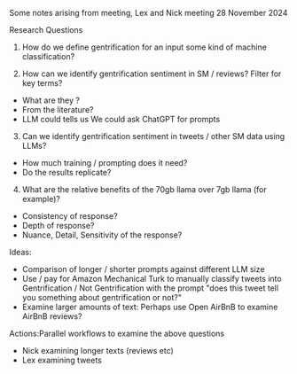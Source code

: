Some notes arising from meeting, Lex and Nick meeting 28 November 2024

Research Questions

1) How do we define gentrification for an input some kind of machine classification?

2) How can we identify gentrification sentiment in SM / reviews? Filter for key terms?
- What are they ?
- From the literature?
- LLM could tells us We could ask ChatGPT for prompts

3) Can we identify gentrification sentiment in tweets / other SM data using LLMs?
-	How much training / prompting does it need?
-	Do the results replicate?

4) What are the relative benefits of the 70gb llama over 7gb llama (for example)?
-	Consistency of response?
-	Depth of response?
-	Nuance, Detail,  Sensitivity of the response?

Ideas: 
- Comparison of longer / shorter prompts against different LLM size
- Use / pay for Amazon Mechanical Turk to manually classify tweets into Gentrification / Not Gentrification with the prompt "does this tweet tell you something about gentrification or not?"
- Examine larger amounts of text: Perhaps use Open AirBnB to examine AirBnB reviews?

Actions:Parallel workflows to examine the above questions 
-	Nick examining longer texts (reviews etc)
-	Lex examining tweets

